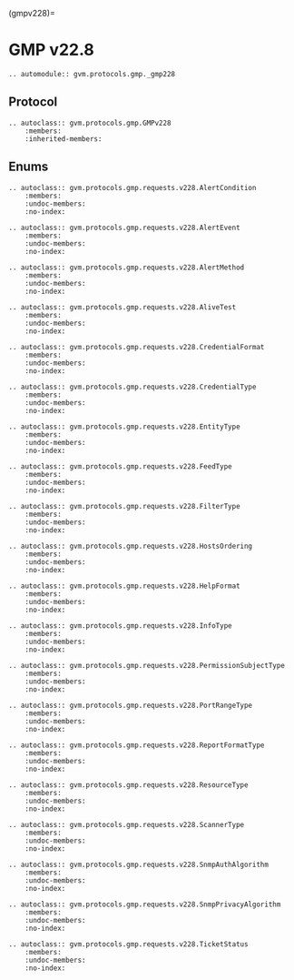 (gmpv228)=

# GMP v22.8

```{eval-rst}
.. automodule:: gvm.protocols.gmp._gmp228
```

## Protocol

```{eval-rst}
.. autoclass:: gvm.protocols.gmp.GMPv228
    :members:
    :inherited-members:
```

## Enums

```{eval-rst}
.. autoclass:: gvm.protocols.gmp.requests.v228.AlertCondition
    :members:
    :undoc-members:
    :no-index:
```

```{eval-rst}
.. autoclass:: gvm.protocols.gmp.requests.v228.AlertEvent
    :members:
    :undoc-members:
    :no-index:
```

```{eval-rst}
.. autoclass:: gvm.protocols.gmp.requests.v228.AlertMethod
    :members:
    :undoc-members:
    :no-index:
```

```{eval-rst}
.. autoclass:: gvm.protocols.gmp.requests.v228.AliveTest
    :members:
    :undoc-members:
    :no-index:
```

```{eval-rst}
.. autoclass:: gvm.protocols.gmp.requests.v228.CredentialFormat
    :members:
    :undoc-members:
    :no-index:
```

```{eval-rst}
.. autoclass:: gvm.protocols.gmp.requests.v228.CredentialType
    :members:
    :undoc-members:
    :no-index:
```

```{eval-rst}
.. autoclass:: gvm.protocols.gmp.requests.v228.EntityType
    :members:
    :undoc-members:
    :no-index:
```

```{eval-rst}
.. autoclass:: gvm.protocols.gmp.requests.v228.FeedType
    :members:
    :undoc-members:
    :no-index:
```

```{eval-rst}
.. autoclass:: gvm.protocols.gmp.requests.v228.FilterType
    :members:
    :undoc-members:
    :no-index:
```

```{eval-rst}
.. autoclass:: gvm.protocols.gmp.requests.v228.HostsOrdering
    :members:
    :undoc-members:
    :no-index:
```

```{eval-rst}
.. autoclass:: gvm.protocols.gmp.requests.v228.HelpFormat
    :members:
    :undoc-members:
    :no-index:
```

```{eval-rst}
.. autoclass:: gvm.protocols.gmp.requests.v228.InfoType
    :members:
    :undoc-members:
    :no-index:
```

```{eval-rst}
.. autoclass:: gvm.protocols.gmp.requests.v228.PermissionSubjectType
    :members:
    :undoc-members:
    :no-index:
```

```{eval-rst}
.. autoclass:: gvm.protocols.gmp.requests.v228.PortRangeType
    :members:
    :undoc-members:
    :no-index:
```

```{eval-rst}
.. autoclass:: gvm.protocols.gmp.requests.v228.ReportFormatType
    :members:
    :undoc-members:
    :no-index:
```

```{eval-rst}
.. autoclass:: gvm.protocols.gmp.requests.v228.ResourceType
    :members:
    :undoc-members:
    :no-index:
```

```{eval-rst}
.. autoclass:: gvm.protocols.gmp.requests.v228.ScannerType
    :members:
    :undoc-members:
    :no-index:
```

```{eval-rst}
.. autoclass:: gvm.protocols.gmp.requests.v228.SnmpAuthAlgorithm
    :members:
    :undoc-members:
    :no-index:
```

```{eval-rst}
.. autoclass:: gvm.protocols.gmp.requests.v228.SnmpPrivacyAlgorithm
    :members:
    :undoc-members:
    :no-index:
```

```{eval-rst}
.. autoclass:: gvm.protocols.gmp.requests.v228.TicketStatus
    :members:
    :undoc-members:
    :no-index:
```
